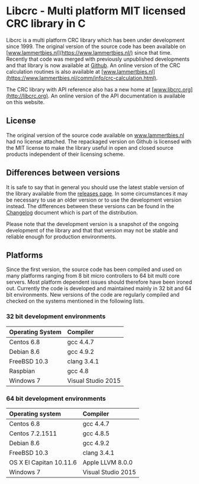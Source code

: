 # Libcrc - Multi platform MIT licensed CRC library in C

Libcrc is a multi platform CRC library which has been under development since
1999. The original version of the source code has been available on [www.lammertbies.nl](https://www.lammertbies.nl/)
since that time. Recently that code was merged with previously unpublished
developments and that library is now available at [Github](https://github.com/lammertb/libcrc/).
An online version of the CRC calculation routines is also available at [www.lammertbies.nl](https://www.lammertbies.nl/comm/info/crc-calculation.html).

The CRC library with API reference also has a new home at [www.libcrc.org](http://libcrc.org). An
online version of the API documentation is available on this website.

## License

The original version of the source code available on www.lammertbies.nl had no license attached. The
repackaged version on Github is licensed with the MIT license to make the library
useful in open and closed source products independent of their licensing scheme.

## Differences between versions

It is safe to say that in general you should use the latest stable version of the library available
from the [releases page](https://github.com/lammertb/libcrc/releases). In some circumstances it may be
necessary to use an older version or to use the development version instead. The differences between
these versions can be found in the [Changelog](changelog.md) document which is part of the distribution.

Please note that the development version is a snapshot of the ongoing development of the library and that
that version may not be stable and reliable enough for production environments.

## Platforms

Since the first version, the source code has been compiled and used on many platforms ranging from 8 bit micro controllers
to 64 bit multi core servers. Most platform dependent issues should therefore have been ironed out. Currently
the code is developed and maintained mainly in 32 bit and 64 bit environments. New versions of the code are
regularly compiled and checked on the systems mentioned in the following lists.

### 32 bit development environments
|Operating System|Compiler|
| :--- | :--- |
|Centos 6.8|gcc 4.4.7|
|Debian 8.6|gcc 4.9.2|
|FreeBSD 10.3|clang 3.4.1|
|Raspbian|gcc 4.8|
|Windows 7|Visual Studio 2015|

### 64 bit development environments
|Operating system|Compiler|
| :--- | :--- |
|Centos 6.8|gcc 4.4.7|
|Centos 7.2.1511|gcc 4.8.5|
|Debian 8.6|gcc 4.9.2|
|FreeBSD 10.3|clang 3.4.1|
|OS X El Capitan 10.11.6|Apple LLVM 8.0.0|
|Windows 7|Visual Studio 2015|
